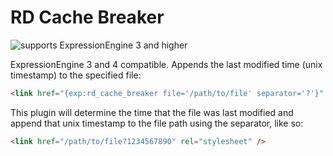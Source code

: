# RD Cache Breaker

![supports ExpressionEngine 3 and higher](https://img.shields.io/badge/ExpressionEngine-3%2B-3784B0.svg)

ExpressionEngine 3 and 4 compatible. Appends the last modified time (unix timestamp) to the specified file:

```html
<link href="{exp:rd_cache_breaker file='/path/to/file' separator='?'}" rel="stylesheet" />
```

This plugin will determine the time that the file was last modified and append that unix timestamp to the file path using the separator, like so:

```html
<link href="/path/to/file?1234567890" rel="stylesheet" />
```